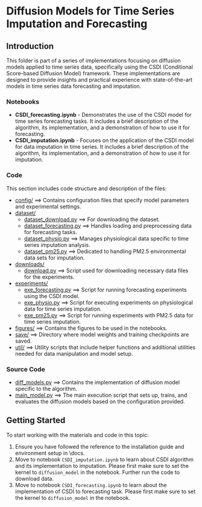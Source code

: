 # Diffusion Models for Time Series Imputation and Forecasting

## Introduction
This folder is part of a series of implementations focusing on diffusion models applied to time series data, specifically using the CSDI (Conditional Score-based Diffusion Model) framework. These implementations are designed to provide insights and practical experience with state-of-the-art models in time series data forecasting and imputation.

### Notebooks
- **CSDI_forecasting.ipynb** - Demonstrates the use of the CSDI model for time series forecasting tasks. It includes a brief description of the algorithm, its implementation, and a demonstration of how to use it for forecasting.
- **CSDI_imputation.ipynb** - Focuses on the application of the CSDI model for data imputation in time series. It includes a brief description of the algorithm, its implementation, and a demonstration of how to use it for imputation.

### Code
This section includes code structure and description of the files:

- [config/](https://github.com/VectorInstitute/diffusion_model_bootcamp/tree/gs_bootcamp/reference_implementations/time_series_reference_impelementation/CSDI/config) ==>  Contains configuration files that specify model parameters and experimental settings.
- [dataset/](https://github.com/VectorInstitute/diffusion_model_bootcamp/tree/gs_bootcamp/reference_implementations/time_series_reference_impelementation/CSDI/dataset)
  -  [dataset_download.py](https://github.com/VectorInstitute/diffusion_model_bootcamp/blob/main/reference_implementations/time_series_reference_impelementation/CSDI/dataset/dataset_download.py) ==>  For downloading the dataset.
  - [dataset_forecasting.py](https://github.com/VectorInstitute/diffusion_model_bootcamp/blob/gs_bootcamp/reference_implementations/time_series_reference_impelementation/CSDI/dataset/dataset_forecasting.py) ==>  Handles loading and preprocessing data for forecasting tasks.
  - [dataset_physio.py](https://github.com/VectorInstitute/diffusion_model_bootcamp/blob/gs_bootcamp/reference_implementations/time_series_reference_impelementation/CSDI/dataset/dataset_physio.py) ==>  Manages physiological data specific to time series imputation analysis.
  - [dataset_pm25.py](https://github.com/VectorInstitute/diffusion_model_bootcamp/blob/gs_bootcamp/reference_implementations/time_series_reference_impelementation/CSDI/dataset/dataset_pm25.py) ==>  Dedicated to handling PM2.5 environmental data sets for imputation.
- [downloads/](https://github.com/VectorInstitute/diffusion_model_bootcamp/tree/gs_bootcamp/reference_implementations/time_series_reference_impelementation/CSDI/downloads)
  - [download.py](https://github.com/VectorInstitute/diffusion_model_bootcamp/blob/gs_bootcamp/reference_implementations/time_series_reference_impelementation/CSDI/downloads/download.py) ==>  Script used for downloading necessary data files for the experiments.
- [experiments/](https://github.com/VectorInstitute/diffusion_model_bootcamp/tree/gs_bootcamp/reference_implementations/time_series_reference_impelementation/CSDI/experiments)
  - [exe_forecasting.py](https://github.com/VectorInstitute/diffusion_model_bootcamp/blob/gs_bootcamp/reference_implementations/time_series_reference_impelementation/CSDI/experiments/exe_forecasting.py) ==>  Script for running forecasting experiments using the CSDI model.
  - [exe_physio.py](https://github.com/VectorInstitute/diffusion_model_bootcamp/blob/gs_bootcamp/reference_implementations/time_series_reference_impelementation/CSDI/experiments/exe_physio.py) ==>  Script for executing experiments on physiological data for time series imputation.
  - [exe_pm25.py](https://github.com/VectorInstitute/diffusion_model_bootcamp/blob/gs_bootcamp/reference_implementations/time_series_reference_impelementation/CSDI/experiments/exe_pm25.py) ==>  Script for running experiments with PM2.5 data for time series imputation.
- [figures/](https://github.com/VectorInstitute/diffusion_model_bootcamp/tree/gs_bootcamp/reference_implementations/time_series_reference_impelementation/CSDI/figures) ==>  Contains the figures to be used in the notebooks.
- [save/](https://github.com/VectorInstitute/diffusion_model_bootcamp/tree/gs_bootcamp/reference_implementations/time_series_reference_impelementation/CSDI/save) ==>  Directory where model weights and training checkpoints are saved.
- [util/](https://github.com/VectorInstitute/diffusion_model_bootcamp/tree/gs_bootcamp/reference_implementations/time_series_reference_impelementation/CSDI/util) ==>  Utility scripts that include helper functions and additional utilities needed for data manipulation and model setup.

### Source Code
- [diff_models.py](https://github.com/VectorInstitute/diffusion_model_bootcamp/blob/gs_bootcamp/reference_implementations/time_series_reference_impelementation/CSDI/diff_models.py) ==>  Contains the implementation of diffusion model specific to the algorithm.
- [main_model.py](https://github.com/VectorInstitute/diffusion_model_bootcamp/blob/gs_bootcamp/reference_implementations/time_series_reference_impelementation/CSDI/main_model.py) ==>  The main execution script that sets up, trains, and evaluates the diffusion models based on the configuration provided.

## Getting Started
To start working with the materials and code in this topic:
1. Ensure you have followed the reference to the installation guide and environment setup in \docs.
2. Move to notebook `CSDI_imputation.ipynb` to learn about CSDI algorithm and its implementation to imputation. Please first make sure to set the kernel to `diffusion_model` in the notebook. Further run the code to download data.
3. Move to notebook `CSDI_forecasting.ipynb` to learn about the implementation of CSDI to forecasting task. Please first make sure to set the kernel to `diffusion_model` in the notebook. 
